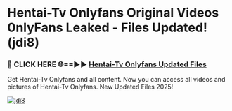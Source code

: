 # Hentai-Tv Onlyfans Original Videos 0nlyFans Leaked - Files Updated! (jdi8)

<h3>🔴 CLICK HERE 🌐==►► <a href="https://tinyurl.com/ehrbuxhb" rel="nofollow">Hentai-Tv Onlyfans Updated Files</a></h3>

Get Hentai-Tv Onlyfans and all content. Now you can access all videos and pictures of Hentai-Tv Onlyfans. New Updated Files 2025!

[![jdi8](https://i.imgur.com/lVYEuWS.gif)](https://tinyurl.com/ehrbuxhb)
